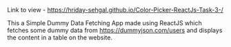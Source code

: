 Link to view - https://hriday-sehgal.github.io/Color-Picker-ReactJs-Task-3-/

This a Simple Dummy Data Fetching App made using ReactJS which fetches some dummy data from https://dummyjson.com/users and displays the content in a table on the website.

